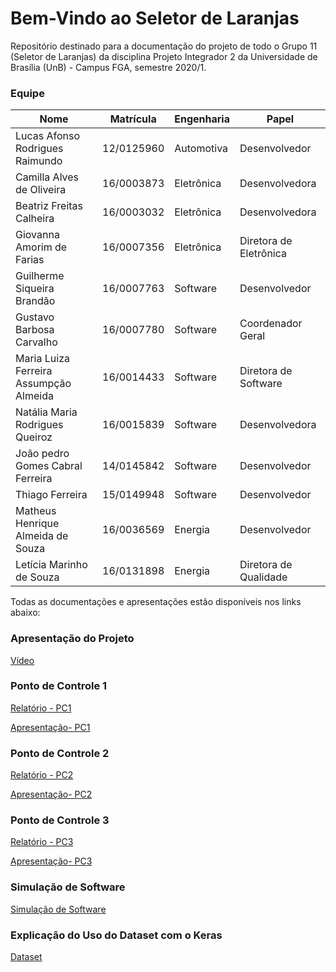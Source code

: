 # Bem-Vindo ao Seletor de Laranjas

Repositório destinado para a documentação do projeto de todo o Grupo 11 (Seletor de Laranjas) da disciplina Projeto Integrador 2 da Universidade de Brasília (UnB) - Campus FGA, semestre 2020/1.

### Equipe
|Nome|Matrícula|Engenharia|Papel|
|---|--|--|--|
|Lucas Afonso Rodrigues Raimundo|12/0125960|Automotiva|Desenvolvedor|
|Camilla Alves de Oliveira|16/0003873|Eletrônica|Desenvolvedora|
|Beatriz Freitas Calheira |16/0003032|Eletrônica|Desenvolvedora|
|Giovanna Amorim de Farias|16/0007356|Eletrônica|Diretora de Eletrônica|
|Guilherme Siqueira Brandão| 16/0007763|Software|Desenvolvedor|
|Gustavo Barbosa Carvalho |16/0007780|Software|Coordenador Geral|
|Maria Luiza Ferreira Assumpção Almeida|16/0014433|Software|Diretora de Software|
|Natália Maria Rodrigues Queiroz|16/0015839|Software|Desenvolvedora|
|João pedro Gomes Cabral Ferreira| 14/0145842|Software|Desenvolvedor|
|Thiago Ferreira| 15/0149948|Software|Desenvolvedor|
|Matheus Henrique Almeida de Souza |16/0036569|Energia|Desenvolvedor|
|Letícia Marinho de Souza| 16/0131898|Energia|Diretora de Qualidade|


Todas as documentações e apresentações estão disponíveis nos links abaixo:

### Apresentação do Projeto
[Vídeo](https://youtu.be/_hg2XOgaucE) 

### Ponto de Controle 1 
[Relatório - PC1](https://drive.google.com/file/d/18j9-SYNgyIUS-WtS4NHe0O6QYvBNNcWx/view?usp=sharing)

[Apresentação- PC1](https://youtu.be/SuurY2ixpso) 

### Ponto de Controle 2
[Relatório - PC2](https://youtu.be/_26pTALOWUE)

[Apresentação- PC2](https://docs.google.com/presentation/d/1lLEcrgkeHGtxaDlYQKXzqmL7DYRdHPpItw2LchV_DKY/edit?usp=sharing) 

### Ponto de Controle 3
[Relatório - PC3](https://drive.google.com/file/d/1rfNGW2OtxaW_8wgvzr5m4yIJr2TiqhNd/view?usp=sharing)

[Apresentação- PC3](https://youtu.be/SGXvhl0zyb8)

### Simulação de Software
[Simulação de Software](https://youtu.be/1NNr9DEPmfE)

### Explicação do Uso do Dataset com o Keras
[Dataset](https://youtu.be/KJ34-ry2MwY)
